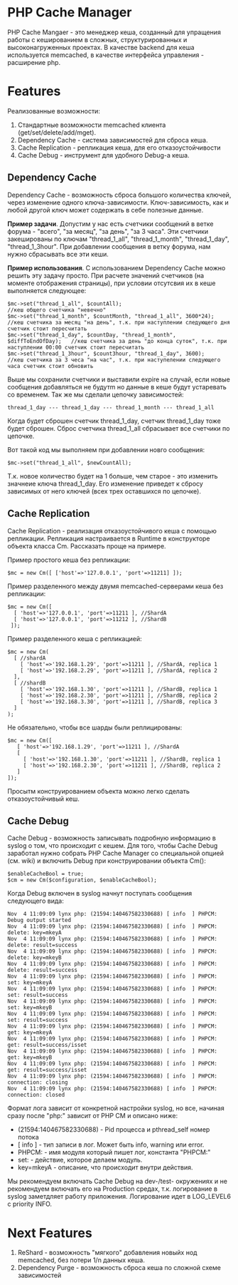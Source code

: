 PHP Cache Manager
=================

PHP Cache Mangaer - это менеджер кеша, созданный для упращения работы с кешированием в сложных, структурированных и высоконагруженных проектах.
В качестве backend для кеша используется memcached, в качестве интерфейса управления - расширение php.

# Features

Реализованные возможности:

1. Стандартные возможности memcached клиента (get/set/delete/add/mget).
2. Dependency Cache - система зависимостей для сброса кеша.
3. Cache Replication - репликация кеша, для его отказоустойчивости
4. Cache Debug - инструмент для удобного Debug-а кеша.

## Dependency Cache

Dependency Cache - возможность сброса большого количества ключей, через изменение одного ключа-зависимости. Ключ-зависимость, как и любой
другой ключ может содержать в себе полезные данные.

**Пример задачи**. Допустим у нас есть счетчики сообщений в ветке форума - "всего", "за месяц", "за день", "за 3 часа".
Эти счетчики закешированы по ключам "thread_1_all", "thread_1_month", "thread_1_day", "thread_1_3hour".
При добавлении сообщения в ветку форума, нам нужно сбрасывать все эти кеши.

**Пример использования**. С использованием Dependency Cache можно решить эту задачу просто. При расчете значений счетчиков (на моменте отображения страницы),
при условии отсутсвия их в кеше выполняется следующее:

    $mc->set("thread_1_all", $countAll);                                      //кеш общего счетчика "невечно"
    $mc->set("thread_1_month", $countMonth, "thread_1_all", 3600*24);         //кеш счетчика за месяц "на день", т.к. при наступлении следующего дня счетчик стоит пересчитать
    $mc->set("thread_1_day", $countDay, "thread_1_month", $diffToEndOfDay);   //кеш счетчика за день "до конца суток", т.к. при наступлении 00:00 счетчик стоит пересчитать
    $mc->set("thread_1_3hour", $count3hour, "thread_1_day", 3600);            //кеш счетчика за 3 чеса "на час", т.к. при наступелении следующего часа счетчик стоит обновить

Выше мы сохранили счетчики и выставили expire на случай, если новые сообщения добавляться не будутm но данные в кеше будут устаревать со временем. Так же мы сделали цепочку зависимостей:

    thread_1_day --- thread_1_day --- thread_1_month --- thread_1_all

Когда будет сброшен счетчик thread_1_day, счетчик thread_1_day тоже будет сброшен. Сброс счетчика thread_1_all сбрасывает все счетчики по цепочке.

Вот такой код мы выполняем при добавлении новго сообщения:

    $mc->set("thread_1_all", $newCountAll);

Т.к. новое количество будет на 1 больше, чем старое - это изменить значнеие ключа thread_1_day. Его изменение приведет к сбросу зависимых от него ключей (всех трех оставшихся по цепочке).

## Cache Replication

Cache Replication - реализация отказоустойчивого кеша с помощью репликации. Репликация настраивается в Runtime в конструкторе объекта класса Cm. Рассказать проще на примере.

Пример простого кеша без репликации:

    $mc = new Cm([ ['host'=>'127.0.0.1', 'port'=>11211] ]);

Пример разделенного между двумя memcached-серверами кеша без репликации:

    $mc = new Cm([ 
      [ 'host'=>'127.0.0.1', 'port'=>11211 ], //ShardA
      [ 'host'=>'127.0.0.1', 'port'=>11212 ], //ShardB
     ]);

Пример разделенного кеша с репликацией:

    $mc = new Cm(
      [ //shardA
        [ 'host'=>'192.168.1.29', 'port'=>11211 ], //ShardA, replica 1
        [ 'host'=>'192.168.2.29', 'port'=>11211 ], //ShardA, replica 2
      ],
      [ //shardB
        [ 'host'=>'192.168.1.30', 'port'=>11211 ], //ShardB, replica 1
        [ 'host'=>'192.168.2.30', 'port'=>11211 ], //ShardB, replica 2
        [ 'host'=>'192.168.3.30', 'port'=>11211 ], //ShardB, replica 3
      ]
    );

Не обязательно, чтобы все шарды были реплицированы:

    $mc = new Cm([
       [ 'host'=>'192.168.1.29', 'port'=>11211 ], //ShardA
       [
         [ 'host'=>'192.168.1.30', 'port'=>11211 ], //ShardB, replica 1
         [ 'host'=>'192.168.2.30', 'port'=>11211 ], //ShardB, replica 2
       ]
    ]);

Просытм конструированием объекта можно легко сделать отказоустойчивый кеш.

## Cache Debug

Cache Debug - возможность записывать подробную информацию в syslog о том, что происходит с кешем. Для того, чтобы Cache Debug заработал
нужно собрать PHP Cache Manager со специальной опцией (см. wiki) и включить Debug при конструировании объекта Cm():

    $enableCacheBool = true;
    $cm = new Cm($configuration, $enableCacheBool);

Когда Debug включен в syslog начнут поступать сообщения следующего вида:

    Nov  4 11:09:09 lynx php: (21594:140467582330688) [ info  ] PHPCM: Debug output started
    Nov  4 11:09:09 lynx php: (21594:140467582330688) [ info  ] PHPCM: delete: key=mkeyA
    Nov  4 11:09:09 lynx php: (21594:140467582330688) [ info  ] PHPCM: delete: result=success
    Nov  4 11:09:09 lynx php: (21594:140467582330688) [ info  ] PHPCM: delete: key=mkeyB
    Nov  4 11:09:09 lynx php: (21594:140467582330688) [ info  ] PHPCM: delete: result=success
    Nov  4 11:09:09 lynx php: (21594:140467582330688) [ info  ] PHPCM: set: key=mkeyA
    Nov  4 11:09:09 lynx php: (21594:140467582330688) [ info  ] PHPCM: set: result=success
    Nov  4 11:09:09 lynx php: (21594:140467582330688) [ info  ] PHPCM: set: key=mkeyB
    Nov  4 11:09:09 lynx php: (21594:140467582330688) [ info  ] PHPCM: set: result=success
    Nov  4 11:09:09 lynx php: (21594:140467582330688) [ info  ] PHPCM: get: key=mkeyA
    Nov  4 11:09:09 lynx php: (21594:140467582330688) [ info  ] PHPCM: get: result=success/isset
    Nov  4 11:09:09 lynx php: (21594:140467582330688) [ info  ] PHPCM: get: key=mkeyB
    Nov  4 11:09:09 lynx php: (21594:140467582330688) [ info  ] PHPCM: get: result=success/isset
    Nov  4 11:09:09 lynx php: (21594:140467582330688) [ info  ] PHPCM: connection: closing
    Nov  4 11:09:09 lynx php: (21594:140467582330688) [ info  ] PHPCM: connection: closed

Формат лога зависит от конкретной настройки syslog, но все, начиная сразу после "php:" зависит от PHP CM и описано ниже:

* (21594:140467582330688) - Pid процесса и pthread_self номер потока
* [ info ] - тип записи в лог. Может быть info, warning или error.
* PHPCM: - имя модуля который пишет лог, константа "PHPCM:"
* set: - действие, которое делаем модуль.
* key=mkeyA - описание, что происходит внутри действия.

Мы рекомендуем включать Cache Debug на dev-/test- окружениях и не рекомендуем включать его на Production средах, т.к. логирование в syslog
заметдляет работу приложения. Логирование идет в LOG_LEVEL6 с priority INFO.

# Next Features

1. ReShard - возможность "мягкого" добавления новыйх нод memcached, без потери 1/n данных кеша.
2. Dependency Purge - возможность сброса кеша по сложной схеме зависимостей
